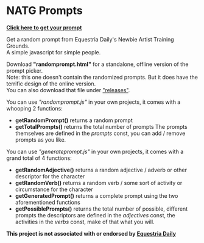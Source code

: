 # NATG Prompts
[**Click here to get your prompt**](https://frownfactory.github.io/NATGPrompts/ "Click me")

Get a random prompt from Equestria Daily's Newbie Artist Training Grounds.  
A simple javascript for simple people.

Download **"randomprompt.html"** for a standalone, offline version of the prompt picker.  
Note: this one doesn't contain the randomized prompts. But it does have the terrific design of the online version.   
You can also download that file under ["releases"](https://github.com/FrownFactory/NATGPrompts/releases "Releases").

You can use *"randomprompt.js"* in your own projects, it comes with a whooping 2 functions:
- **getRandomPrompt()** returns a random prompt
- **getTotalPrompts()** returns the total number of prompts
The prompts themselves are defined in the *prompts* const, you can add / remove prompts as you like.

You can use *"generateprompt.js"* in your own projects, it comes with a grand total of 4 functions:
- **getRandomAdjective()** returns a random adjective / adverb or other descriptor for the character
- **getRandomVerb()** returns a random verb / some sort of activity or circumstance for the character
- **getGeneratedPrompt()** returns a complete prompt using the two aforementioned functions
- **getPossiblePrompts()** returns the total number of possible, different prompts
the descriptors are defined in the *adjectives* const, the activities in the *verbs* const, make of that what you will.


**This project is not associated with or endorsed by [Equestria Daily](https://www.equestriadaily.com/ "Equestria Daily")**
